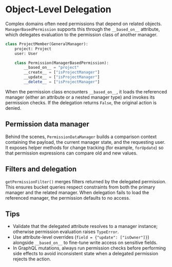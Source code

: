 # Object-Level Delegation

Complex domains often need permissions that depend on related objects. `ManagerBasedPermission` supports this through the `__based_on__` attribute, which delegates evaluation to the permission class of another manager.

```python
class ProjectMember(GeneralManager):
    project: Project
    user: User

    class Permission(ManagerBasedPermission):
        __based_on__ = "project"
        __create__ = ["isProjectManager"]
        __update__ = ["isProjectManager"]
        __delete__ = ["isProjectManager"]
```

When the permission class encounters `__based_on__`, it loads the referenced manager (either an attribute or a nested manager type) and invokes its permission checks. If the delegation returns `False`, the original action is denied.

## Permission data manager

Behind the scenes, `PermissionDataManager` builds a comparison context containing the payload, the current manager state, and the requesting user. It exposes helper methods for change tracking (for example, `forUpdate`) so that permission expressions can compare old and new values.

## Filters and delegation

`getPermissionFilter()` merges filters returned by the delegated permission. This ensures bucket queries respect constraints from both the primary manager and the related manager. When delegation fails to load the referenced manager, the permission defaults to no access.

## Tips

- Validate that the delegated attribute resolves to a manager instance; otherwise permission evaluation raises `TypeError`.
- Use attribute-level overrides (`field = {"update": ["isOwner"]}`) alongside `__based_on__` to fine-tune write access on sensitive fields.
- In GraphQL mutations, always run permission checks before performing side effects to avoid inconsistent state when a delegated permission rejects the action.
